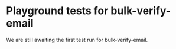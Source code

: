 # Playground tests for bulk-verify-email
We are still awaiting the first test run for bulk-verify-email.
